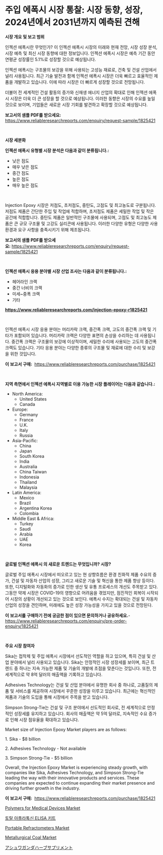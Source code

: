 <p><h1>주입 에폭시 시장 통찰: 시장 동향, 성장, 2024년에서 2031년까지 예측된 견해</h1></p><p><strong>시장 개요 및 보고 범위</strong></p>
<p><p>인젝션 에폭시란 무엇인가? 이 인젝션 에폭시 시장의 미래와 현재 전망, 시장 성장 분석, 시장 예측 및 최신 시장 동향에 대한 정보입니다. 인젝션 에폭시 시장은 예측 기간 동안 연평균 성장률인 5.1%로 성장할 것으로 예상됩니다.</p><p>인젝션 에폭시는 구조물의 보강을 위해 사용되는 고성능 재료로, 건축 및 건설 산업에서 널리 사용됩니다. 최근 기술 발전과 함께 인젝션 에폭시 시장은 더욱 빠르고 효율적인 제품을 개발하고 있습니다. 이에 따라 시장은 더 빠르게 성장할 것으로 전망됩니다.</p><p>더불어 전 세계적인 건설 활동의 증가와 신재생 에너지 산업의 확대로 인해 인젝션 에폭시 시장은 더욱 더 큰 성장을 할 것으로 예상됩니다. 이러한 동향은 시장의 수요를 높일 것으로 보이며, 기업들은 새로운 시장 기회를 발견하고 확장할 것으로 예상됩니다.</p></p>
<p><strong>보고서의 샘플 PDF를 받으세요:</strong> <a href="https://www.reliableresearchreports.com/enquiry/request-sample/1825421">https://www.reliableresearchreports.com/enquiry/request-sample/1825421</a></p>
<p>&nbsp;</p>
<p><strong>시장 세분화</strong></p>
<p><strong>인젝션 에폭시 유형별 시장 분석은 다음과 같이 분류됩니다.:</strong></p>
<p><ul><li>낮은 점도</li><li>매우 낮은 점도</li><li>중간 점도</li><li>높은 점도</li><li>매우 높은 점도</li></ul></p>
<p>&nbsp;</p>
<p><p>Injection Epoxy 시장은 저점도, 초저점도, 중탄도, 고점도 및 최고농도로 구분됩니다. 저점도 제품은 간단한 주입 및 작업에 적합하며, 초저점도 제품은 세밀한 작업 및 작은 공간에 적합합니다. 중탄도 제품은 일반적인 구조물에 사용되며, 고점도 및 최고농도 제품은 큰 규모 구조물 및 고강도 실리콘에 사용됩니다. 이러한 다양한 유형은 다양한 사용 환경과 요구 사항을 충족시키기 위해 제조됩니다.</p></p>
<p><strong>보고서의 샘플 PDF를 받으세요:</strong>&nbsp;<a href="https://www.reliableresearchreports.com/enquiry/request-sample/1825421">https://www.reliableresearchreports.com/enquiry/request-sample/1825421</a></p>
<p>&nbsp;</p>
<p><strong> 인젝션 에폭시 응용 분야별 시장 산업 조사는 다음과 같이 분류됩니다.:</strong></p>
<p><ul><li>헤어라인 크랙</li><li>중간 너비의 크랙</li><li>미세~중폭 크랙</li><li>기타</li></ul></p>
<p><strong><a href="https://www.reliableresearchreports.com/injection-epoxy-r1825421">https://www.reliableresearchreports.com/injection-epoxy-r1825421</a></strong></p>
<p>&nbsp;</p>
<p><p>인젝션 에폭시 시장 응용 분야는 머리카락 크랙, 중간폭 크랙, 고도의 중간폭 크랙 및 기타가 포함되어 있습니다. 머리카락 크랙은 다양한 표면의 손상을 수리하는 데 사용됩니다. 중간폭 크랙은 구조물의 보강에 이상적이며, 세밀한 수리에 사용되는 고도의 중간폭 크랙도 있습니다. 기타 응용 분야는 다양한 종류의 구조물 및 재료에 대한 수리 및 보강을 위한 것입니다.</p></p>
<p><strong>이 보고서 구매:</strong>&nbsp; <a href="https://www.reliableresearchreports.com/purchase/1825421">https://www.reliableresearchreports.com/purchase/1825421</a></p>
<p>&nbsp;</p>
<p><strong>지역 측면에서 인젝션 에폭시 지역별로 이용 가능한 시장 플레이어는 다음과 같습니다.:</strong></p>
<p><ul>
    <li>
        North America:
        <ul>
            <li>United States</li>
            <li>Canada</li>
        </ul>
    </li>
    <li>
        Europe:
        <ul>
            <li>Germany</li>
            <li>France</li>
            <li>U.K.</li>
            <li>Italy</li>
            <li>Russia</li>
        </ul>
    </li>
    <li>
        Asia-Pacific:
        <ul>
            <li>China</li>
            <li>Japan</li>
            <li>South Korea</li>
            <li>India</li>
            <li>Australia</li>
            <li>China Taiwan</li>
            <li>Indonesia</li>
            <li>Thailand</li>
            <li>Malaysia</li>
        </ul>
    </li>
    <li>
        Latin America:
        <ul>
            <li>Mexico</li>
            <li>Brazil</li>
            <li>Argentina Korea</li>
            <li>Colombia</li>
        </ul>
    </li>
    <li>
        Middle East & Africa:
        <ul>
            <li>Turkey</li>
            <li>Saudi</li>
            <li>Arabia</li>
            <li>UAE</li>
            <li>Korea</li>
        </ul>
    </li>
    </ul></p>
<p>&nbsp;</p>
<p><strong>글로벌 인젝션 에폭시 의 새로운 트렌드는 무엇입니까? 시장?</strong></p>
<p><p>글로벌 주입 에폭시 시장에서 떠오르고 있는 현 상향흐름은 환경 친화적 제품 수요의 증가, 건설 및 자동차 산업의 성장, 그리고 새로운 기술 및 혁신을 통한 제품 향상 등이다. 또한, 디지털화와 자동화의 증가로 인한 생산 및 유통 프로세스의 개선도 주목받고 있다. 그동안 약제 시장은 COVID-19의 영향으로 어려움을 겪었지만, 점진적인 회복이 시작되어 시장의 상황이 개선되고 있는 것으로 보인다. 에폭시 수지는 확대되는 건설 및 자동차 산업의 성장을 견인하며, 미래에도 높은 성장 가능성을 가지고 있을 것으로 전망된다.</p></p>
<p><strong>이 보고서를 구매하기 전에 궁금한 점이 있으면 문의하거나 공유하세요.</strong>- <a href="https://www.reliableresearchreports.com/enquiry/pre-order-enquiry/1825421">https://www.reliableresearchreports.com/enquiry/pre-order-enquiry/1825421</a></p>
<p>&nbsp;</p>
<p><strong>주요 시장 참여자</strong></p>
<p><p>Sika는 접착제 및 주입 에폭시 시장에서 선도적인 역할을 하고 있으며, 특히 건설 및 산업 분야에서 널리 사용되고 있습니다. Sika는 안정적인 시장 성장세를 보이며, 최근 트렌드 중 하나는 지속 가능한 제품 및 기술의 개발에 초점을 맞춘다는 것입니다. 또한, 전 세계적으로 약 8억 달러의 매출액을 기록하고 있습니다.</p><p>Adhesives Technology는 건설 및 산업 분야에서 유명한 회사 중 하나로, 고품질의 제품 및 서비스를 제공하여 시장에서 꾸준한 성장을 이루고 있습니다. 최근에는 혁신적인 제품과 기술의 도입을 통해 시장에서 주목을 받고 있습니다.</p><p>Simpson Strong-Tie는 건설 및 구조 분야에서 선도적인 회사로, 전 세계적으로 안정적인 성장세를 유지하고 있습니다. 회사의 매출액은 약 5억 달러로, 지속적인 수요 증가로 인해 시장 점유율을 확대하고 있습니다.</p><p>Market size of Injection Epoxy Market players are as follows:</p><p>1. Sika - $8 billion</p><p>2. Adhesives Technology - Not available</p><p>3. Simpson Strong-Tie - $5 billion</p><p>Overall, the Injection Epoxy Market is experiencing steady growth, with companies like Sika, Adhesives Technology, and Simpson Strong-Tie leading the way with their innovative products and services. These companies are expected to continue expanding their market presence and driving further growth in the industry.</p></p>
<p><strong>이 보고서 구매:</strong>&nbsp;&nbsp;<a href="https://www.reliableresearchreports.com/purchase/1825421">https://www.reliableresearchreports.com/purchase/1825421</a></p>
<p><p><a href="https://issuu.com/reportprime-2/docs/polymers-for-medical-devices-market-size-2030.pptx">Polymers for Medical Devices Market</a></p><p><a href="https://github.com/KellyLyncyh543964/Market-Research-Report-List-1/blob/main/528113331618.md">토탈 아플라톡신 ELISA 키트</a></p><p><a href="https://view.publitas.com/reportprime-1/portable-refractometers-market-trends-forecast-and-competitive-analysis-to-2031/">Portable Refractometers Market</a></p><p><a href="https://issuu.com/reportprime-2/docs/metallurgical-coal-market-size-2030.pptx">Metallurgical Coal Market</a></p><p><a href="https://medium.com/@reyeshowell655/%E3%82%A2%E3%82%B7%E3%83%A5%E3%83%AF%E3%82%AC%E3%83%B3%E3%83%80%E3%83%8F%E3%83%BC%E3%83%90%E3%83%AB%E3%82%B5%E3%83%97%E3%83%AA%E3%83%A1%E3%83%B3%E3%83%88%E5%B8%82%E5%A0%B4%E3%81%AE%E3%83%AA%E3%82%B5%E3%83%BC%E3%83%81%E3%83%AC%E3%83%9D%E3%83%BC%E3%83%88-%E3%81%9D%E3%81%AE%E6%AD%B4%E5%8F%B2%E3%81%A8%E4%BA%88%E6%B8%AC2024%E5%B9%B4%E3%81%8B%E3%82%892031%E5%B9%B4-5ebd340cf2e8">アシュワガンダハーブサプリメント</a></p></p>